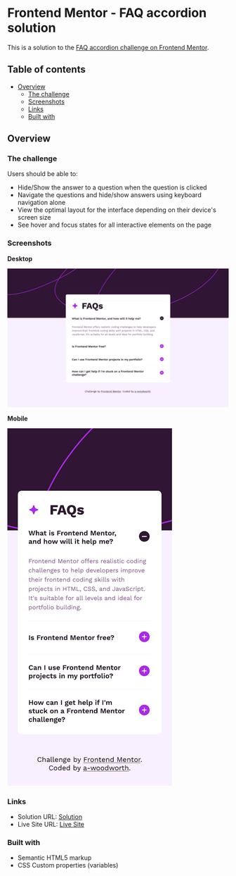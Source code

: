 # Frontend Mentor - FAQ accordion solution

This is a solution to the [FAQ accordion challenge on Frontend Mentor](https://www.frontendmentor.io/challenges/faq-accordion-wyfFdeBwBz).

## Table of contents

- [Overview](#overview)
  - [The challenge](#the-challenge)
  - [Screenshots](#screenshots)
  - [Links](#links)
  - [Built with](#built-with)

## Overview

### The challenge

Users should be able to:

- Hide/Show the answer to a question when the question is clicked
- Navigate the questions and hide/show answers using keyboard navigation alone
- View the optimal layout for the interface depending on their device's screen size
- See hover and focus states for all interactive elements on the page

### Screenshots

**Desktop**

![Desktop Sceenshot](assets/screenshots/desktop-screenshot-1440px.png)

**Mobile**

![Mobile Sceenshot](assets/screenshots/mobile-screenshot-375px.png)

### Links

- Solution URL: [Solution](https://www.frontendmentor.io/solutions/faq-accordion-DAY_oXxMMH)
- Live Site URL: [Live Site](https://a-woodworth.github.io/faq_accordion)

### Built with

- Semantic HTML5 markup
- CSS Custom properties (variables)
